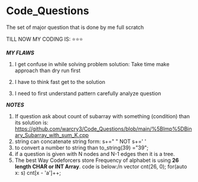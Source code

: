# Code_Questions
The set of major question that is done by me full scratch

TILL NOW MY CODING IS: ⭐⭐⭐

***MY FLAWS***
1. I get confuse in while solving problem 
solution: Take time make approach than dry run first 

2. I have to think fast get to the solution 
3. I need to first understand pattern carefully analyze question



***NOTES***
1. If question ask about count of subarray with something (condition) than its solution is:   https://github.com/warcry3/Code_Questions/blob/main/%5BImp%5DBinary_Subarray_with_sum_K.cpp
2. string can concatenate string form: s+=" " NOT s+=' '
3. to convert a number to string than to_string(39) ="39";
4. if a question is given with N nodes and N-1 edges then it is a tree.
5. The best Way Codeforcers store Frequency of alphabet is using **26 length CHAR or INT Array**.
   code is below:/n
   vector<int> cnt(26, 0);
    for(auto x: s) cnt[x - 'a']++;
